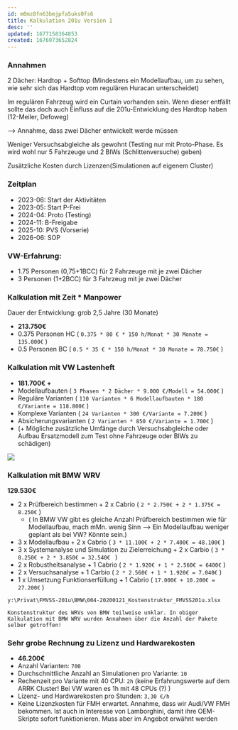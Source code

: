 ```yaml
---
id: m0mz8fn63bmjpfa5uks0fs6
title: Kalkulation 201u Version 1
desc: ''
updated: 1677158364853
created: 1676973652824
---
```

### Annahmen
2 Dächer: Hardtop + Softtop (Mindestens ein Modellaufbau, um zu sehen, wie sehr sich das Hardtop vom regulären Huracan unterscheidet)

Im regulären Fahrzeug wird ein Curtain vorhanden sein. Wenn dieser entfällt sollte das doch auch Einfluss auf die 201u-Entwicklung des Hardtop haben (12-Meiler, Defoweg)

--> Annahme, dass zwei Dächer entwickelt werde müssen

Weniger Versuchsabgleiche als gewohnt (Testing nur mit Proto-Phase. Es wird wohl nur 5 Fahrzeuge und 2 BIWs (Schlittenversuche) geben)

Zusätzliche Kosten durch Lizenzen(Simulationen auf eigenem Cluster)

### Zeitplan
- 2023-06: Start der Aktivitäten
- 2023-05: Start P-Frei
- 2024-04: Proto (Testing)
- 2024-11: B-Freigabe
- 2025-10: PVS (Vorserie)
- 2026-06: SOP

### VW-Erfahrung:
- 1.75 Personen (0,75+1BCC) für 2 Fahrzeuge mit je zwei Dächer
- 3 Personen (1+2BCC) für 3 Fahrzeug mit je zwei Dächer

### Kalkulation mit Zeit * Manpower
Dauer der Entwicklung: grob 2,5 Jahre (30 Monate)
- **213.750€**
- 0.375 Personen HC ( ```0.375 * 80 € * 150 h/Monat * 30 Monate = 135.000€``` )
- 0.5 Personen BC ( ```0.5 * 35 € * 150 h/Monat * 30 Monate = 78.750€``` )

### Kalkulation mit VW Lastenheft
- **181.700€ +**
- Modellaufbauten ( ```3 Phasen * 2 Dächer * 9.000 €/Modell = 54.000€``` )
- Reguläre Varianten ( ```110 Varianten * 6 Modellaufbauten * 180 €/Variante = 118.800€``` )
- Komplexe Varianten ( ```24 Varianten * 300 €/Variante = 7.200€``` )
- Absicherungsvarianten ( ```2 Varianten * 850 €/Variante = 1.700€``` )
- (+ Mögliche zusätzliche Umfänge durch Versuchsabgleiche oder Aufbau Ersatzmodell zum Test ohne Fahrzeuge oder BIWs zu schädigen)


![](\assets\images\2023-02-21-11-37-24.png)

### Kalkulation mit BMW WRV
**129.530€**
- 2 x Prüfbereich bestimmen + 2 x Cabrio ( `2 * 2.750€ + 2 * 1.375€ = 8.250€` )
  - ( In BMW VW gibt es gleiche Anzahl Prüfbereich bestimmen wie für Modellaufbau, mach mMn. wenig Sinn --> Ein Modellaufbau weniger geplant als bei VW? Könnte sein.)
- 3 x Modellaufbau + 2 x Cabrio ( `3 * 11.100€ + 2 * 7.400€ = 48.100€` )
- 3 x Systemanalyse und Simulation zu Zielerreichung + 2 x Carbio ( `3 * 8.250€ + 2 * 3.850€ = 32.540€ ` )
- 2 x Robustheitsanalyse + 1 Cabrio ( `2 * 1.920€ + 1 * 2.560€ = 6400€` )
- 2 x Versuchsanalyse + 1 Carbio ( `2 * 2.560€ + 1 * 1.920€ = 7.040€` )
- 1 x Umsetzung Funktionserfüllung + 1 Cabrio ( `17.000€ + 10.200€ = 27.200€` )

`y:\Privat\FMVSS-201u\BMW\004-20200121_Kostenstruktur_FMVSS201u.xlsx`

`Konstenstruktur des WRVs von BMW teilweise unklar. In obiger Kalkulation mit BMW WRV wurden Annahmen über die Anzahl der Pakete selber getroffen!`

### Sehr grobe Rechnung zu Lizenz und Hardwarekosten
- **46.200€**
- Anzahl Varianten: ```700``` 
- Durchschnittliche Anzahl an Simulationen pro Variante: ```10```
- Rechenzeit pro Variante mit 40 CPU: ```2h``` (keine Erfahrungswerte auf dem ARRK Cluster! Bei VW waren es 1h mit 48 CPUs (?) )
- Lizenz- und Hardwarekosten pro Stunden: ```3,30 €/h```
- Keine Lizenzkosten für FMH erwartet. Annahme, dass wir Audi/VW FMH bekommen. Ist auch in Interesse von Lamborghini, damit ihre OEM-Skripte sofort funktionieren. Muss aber im Angebot erwähnt werden
